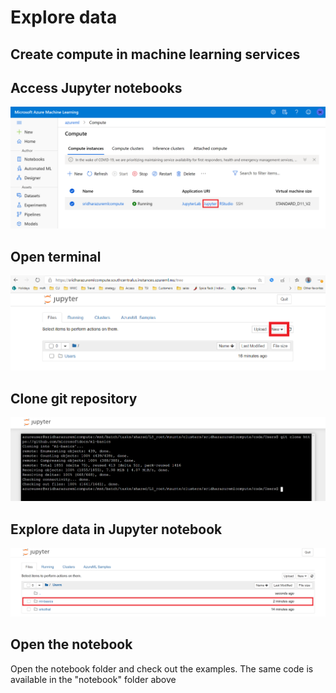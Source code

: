 # Explore data

## Create compute in machine learning services

## Access Jupyter notebooks

![](./images/exploredata2.png)

## Open terminal

![](./images/exploredata3.png)

## Clone git repository

![](./images/exploredata4.png)

## Explore data in Jupyter notebook

![](./images/exploredata5.png)

## Open the notebook

Open the notebook folder and check out the examples. The same code is available in the "notebook" folder above

